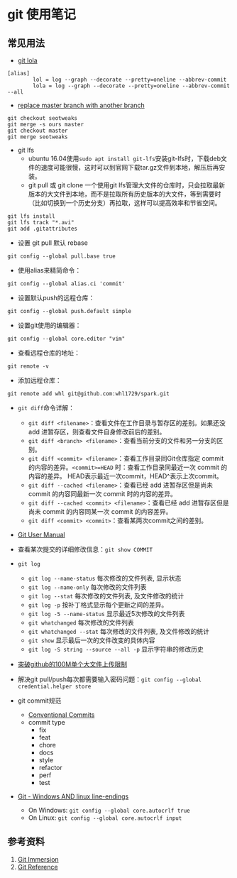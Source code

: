 # git 使用笔记

## 常见用法

- [git lola][8]

```
[alias]
        lol = log --graph --decorate --pretty=oneline --abbrev-commit
        lola = log --graph --decorate --pretty=oneline --abbrev-commit --all
```

- [replace master branch with another branch][1]

```shell
git checkout seotweaks
git merge -s ours master
git checkout master
git merge seotweaks
```

- git lfs
  - ubuntu 16.04使用`sudo apt install git-lfs`安装git-lfs时，下载deb文件的速度可能很慢，这时可以到官网下载tar.gz文件到本地，解压后再安装。
  - git pull 或 git clone 一个使用git lfs管理大文件的仓库时，只会拉取最新版本的大文件到本地，而不是拉取所有历史版本的大文件，等到需要时（比如切换到一个历史分支）再拉取，这样可以提高效率和节省空间。

```shell
git lfs install
git lfs track "*.avi"
git add .gitattributes
```

- 设置 git pull 默认 rebase

```shell
git config --global pull.base true
```

- 使用alias来精简命令：

```shell
git config --global alias.ci 'commit'
```

- 设置默认push的远程仓库：

```shell
git config --global push.default simple
```

- 设置git使用的编辑器：

```shell
git config --global core.editor "vim"
```

- 查看远程仓库的地址：

```shell
git remote -v
```

- 添加远程仓库：

```shell
git remote add whl git@github.com:whl1729/spark.git
```

- `git diff`命令详解：
  - `git diff <filename>`：查看文件在工作目录与暂存区的差别。如果还没 add 进暂存区，则查看文件自身修改前后的差别。
  - `git diff <branch> <filename>`：查看当前分支的文件和另一分支的区别。
  - `git diff <commit> <filename>`：查看工作目录同Git仓库指定 commit 的内容的差异。`<commit>=HEAD` 时：查看工作目录同最近一次 commit 的内容的差异。
                                    HEAD表示最近一次commit，HEAD^表示上次commit。
  - `git diff --cached <filename>`：查看已经 add 进暂存区但是尚未 commit 的内容同最新一次 commit 时的内容的差异。
  - `git diff --cached <commit> <filename>`：查看已经 add 进暂存区但是尚未 commit 的内容同某一次 commit 的内容差异。
  - `git diff <commit> <commit>`：查看某两次commit之间的差别。

- [Git User Manual][2]

- 查看某次提交的详细修改信息：`git show COMMIT`

- `git log`
  - `git log --name-status` 每次修改的文件列表, 显示状态
  - `git log --name-only` 每次修改的文件列表
  - `git log --stat` 每次修改的文件列表, 及文件修改的统计
  - `git log -p` 按补丁格式显示每个更新之间的差异。
  - `git log -5 --name-status` 显示最近5次修改的文件列表
  - `git whatchanged` 每次修改的文件列表
  - `git whatchanged --stat` 每次修改的文件列表, 及文件修改的统计
  - `git show` 显示最后一次的文件改变的具体内容
  - `git log -S string --source --all -p` 显示字符串的修改历史

- [突破github的100M单个大文件上传限制][3]

- 解决git pull/push每次都需要输入密码问题：`git config --global credential.helper store`

- git commit规范
  - [Conventional Commits][4]
  - commit type
    - fix
    - feat
    - chore
    - docs
    - style
    - refactor
    - perf
    - test

- [Git - Windows AND linux line-endings][5]
  - On Windows: `git config --global core.autocrlf true`
  - On Linux: `git config --global core.autocrlf input`

## 参考资料

1. [Git Immersion][6]
2. [Git Reference][7]

  [1]: https://stackoverflow.com/questions/2862590/how-to-replace-master-branch-in-git-entirely-from-another-branch
  [2]: https://mirrors.edge.kernel.org/pub/software/scm/git/docs/user-manual.html
  [3]: https://blog.csdn.net/Tyro_java/article/details/53440666
  [4]: https://www.conventionalcommits.org/en/v--0/
  [5]: https://stackoverflow.com/questions/34610705/git-windows-and-linux-line-endings
  [6]: https://gitimmersion.com/index.html
  [7]: http://git.github.io/git-reference/
  [8]: http://blog.kfish.org/2010/04/git-lola.html

